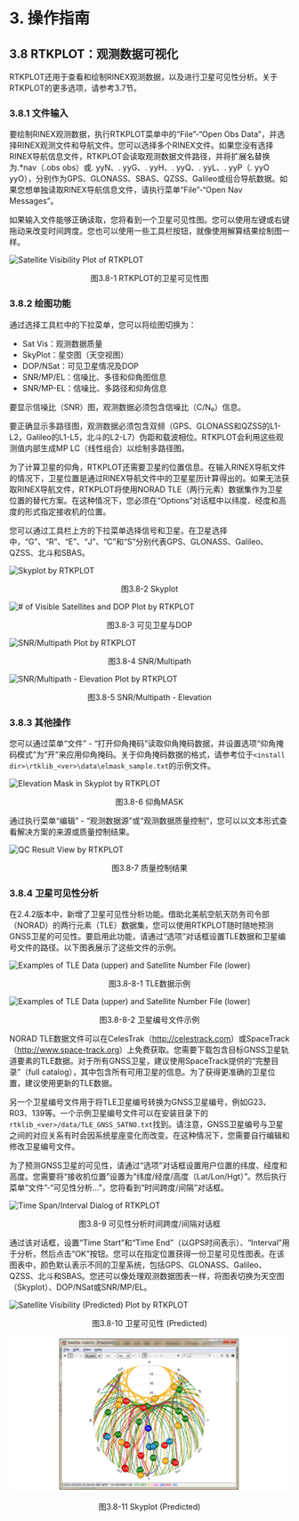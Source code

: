 # 3. 操作指南

## 3.8 RTKPLOT：观测数据可视化

RTKPLOT还用于查看和绘制RINEX观测数据，以及进行卫星可见性分析。关于RTKPLOT的更多选项，请参考3.7节。

### 3.8.1 文件输入

要绘制RINEX观测数据，执行RTKPLOT菜单中的“File”-“Open Obs Data”，并选择RINEX观测文件和导航文件。您可以选择多个RINEX文件。如果您没有选择RINEX导航信息文件，RTKPLOT会读取观测数据文件路径，并将扩展名替换为.*nav（.obs obs）或. yyN、. yyG、. yyH、. yyQ、. yyL、. yyP（. yyO yyO），分别作为GPS、GLONASS、SBAS、QZSS、Galileo或组合导航数据。如果您想单独读取RINEX导航信息文件，请执行菜单“File”-“Open Nav Messages”。

如果输入文件能够正确读取，您将看到一个卫星可见性图。您可以使用左键或右键拖动来改变时间跨度。您也可以使用一些工具栏按钮，就像使用解算结果绘制图一样。

![Satellite Visibility Plot of RTKPLOT](https://i.ibb.co/jgrkv0q/image.png)
<p style="text-align: center;">图3.8-1 RTKPLOT的卫星可见性图</p> 

### 3.8.2 绘图功能

通过选择工具栏中的下拉菜单，您可以将绘图切换为：

- Sat Vis：观测数据质量
- SkyPlot：星空图（天空视图）
- DOP/NSat：可见卫星情况及DOP
- SNR/MP/EL：信噪比、多径和仰角图信息
- SNR/MP-EL：信噪比、多路径和仰角信息

要显示信噪比（SNR）图，观测数据必须包含信噪比（C/N₀）信息。

要正确显示多路径图，观测数据必须包含双频（GPS、GLONASS和QZSS的L1-L2，Galileo的L1-L5，北斗的L2-L7）伪距和载波相位。RTKPLOT会利用这些观测值内部生成MP LC（线性组合）以绘制多路径图。

为了计算卫星的仰角，RTKPLOT还需要卫星的位置信息。在输入RINEX导航文件的情况下，卫星位置是通过RINEX导航文件中的卫星星历计算得出的。如果无法获取RINEX导航文件，RTKPLOT将使用NORAD TLE（两行元素）数据集作为卫星位置的替代方案。在这种情况下，您必须在“Options”对话框中以纬度、经度和高度的形式指定接收机的位置。

您可以通过工具栏上方的下拉菜单选择信号和卫星。在卫星选择中，“G”、“R”、“E”、“J”、“C”和“S”分别代表GPS、GLONASS、Galileo、QZSS、北斗和SBAS。

![Skyplot by RTKPLOT](https://i.ibb.co/cyCFYNY/image.png)
<p style="text-align: center;">图3.8-2 Skyplot</p> 

![# of Visible Satellites and DOP Plot by RTKPLOT](https://i.ibb.co/YT8HxdL/image.png)
<p style="text-align: center;">图3.8-3 可见卫星与DOP</p> 

![SNR/Multipath Plot by RTKPLOT](https://i.ibb.co/nR8Qr1S/image.png)
<p style="text-align: center;">图3.8-4 SNR/Multipath</p> 

![SNR/Multipath - Elevation Plot by RTKPLOT](https://i.ibb.co/Qn5x38G/image.png)
<p style="text-align: center;">图3.8-5 SNR/Multipath - Elevation</p> 

### 3.8.3 其他操作

您可以通过菜单“文件” - “打开仰角掩码”读取仰角掩码数据，并设置选项“仰角掩码模式”为“开”来应用仰角掩码。关于仰角掩码数据的格式，请参考位于`<install dir>\rtklib_<ver>\data\elmask_sample.txt`的示例文件。

![Elevation Mask in Skyplot by RTKPLOT](https://i.ibb.co/27pW7sh/image.png)
<p style="text-align: center;">图3.8-6 仰角MASK</p> 


通过执行菜单“编辑” - “观测数据源”或“观测数据质量控制”，您可以以文本形式查看解决方案的来源或质量控制结果。

![QC Result View by RTKPLOT](https://i.ibb.co/tHP90RV/image.png)
<p style="text-align: center;">图3.8-7 质量控制结果</p> 


### 3.8.4 卫星可见性分析

在2.4.2版本中，新增了卫星可见性分析功能。借助北美航空航天防务司令部（NORAD）的两行元素（TLE）数据集，您可以使用RTKPLOT随时随地预测GNSS卫星的可见性。要启用此功能，请通过“选项”对话框设置TLE数据和卫星编号文件的路径。以下图表展示了这些文件的示例。

![Examples of TLE Data (upper) and Satellite Number File (lower)](https://i.ibb.co/68DBK50/image.png)
<p style="text-align: center;">图3.8-8-1 TLE数据示例</p> 

![Examples of TLE Data (upper) and Satellite Number File (lower)](https://i.ibb.co/Ln5rcwn/image.png)
<p style="text-align: center;">图3.8-8-2 卫星编号文件示例</p> 

NORAD TLE数据文件可以在CelesTrak（<http://celestrack.com>）或SpaceTrack（<http://www.space-track.org>）上免费获取。您需要下载包含目标GNSS卫星轨道要素的TLE数据。对于所有GNSS卫星，建议使用SpaceTrack提供的“完整目录”（full catalog），其中包含所有可用卫星的信息。为了获得更准确的卫星位置，建议使用更新的TLE数据。

另一个卫星编号文件用于将TLE卫星编号转换为GNSS卫星编号，例如G23、R03、139等。一个示例卫星编号文件可以在安装目录下的`rtklib_<ver>/data/TLE_GNSS_SATNO.txt`找到。请注意，GNSS卫星编号与卫星之间的对应关系有时会因系统星座变化而改变。在这种情况下，您需要自行编辑和修改卫星编号文件。

为了预测GNSS卫星的可见性，请通过“选项”对话框设置用户位置的纬度、经度和高度。您需要将“接收机位置”设置为“纬度/经度/高度（Lat/Lon/Hgt）”。然后执行菜单“文件”-“可见性分析...”，您将看到“时间跨度/间隔”对话框。

![Time Span/Interval Dialog of RTKPLOT](https://i.ibb.co/d42mhVk/image.png)
<p style="text-align: center;">图3.8-9 可见性分析时间跨度/间隔对话框</p> 

通过该对话框，设置“Time Start”和“Time End”（以GPS时间表示）、“Interval”用于分析，然后点击“OK”按钮。您可以在指定位置获得一份卫星可见性图表。在该图表中，颜色默认表示不同的卫星系统，包括GPS、GLONASS、Galileo、QZSS、北斗和SBAS。您还可以像处理观测数据图表一样，将图表切换为天空图（Skyplot）、DOP/NSat或SNR/MP/EL。

![Satellite Visibility (Predicted) Plot by RTKPLOT](https://i.ibb.co/KKS1L3s/image.png)
<p style="text-align: center;">图3.8-10 卫星可见性 (Predicted)</p> 

![Skyplot (Predicted) by RTKPLOT](https://raw.githubusercontent.com/salmoshu/Winchell-ImgBed/main/img/20250702-144110.jpg)
<p style="text-align: center;">图3.8-11 Skyplot (Predicted)</p> 

<GiscusTalk />
